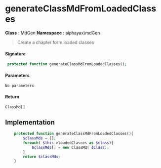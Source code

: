 
# generateClassMdFromLoadedClasses

**Class** : MdGen
**Namespace**  : alphayax\mdGen


> Create a chapter form loaded classes


#### Signature

```php
 protected function generateClassMdFromLoadedClasses();
```

#### Parameters

    No parameters

#### Return

    ClassMd[] 

## Implementation

```php
    protected function generateClassMdFromLoadedClasses(){
        $classMds = [];
        foreach( $this->loadedClasses as $class){
            $classMds[] = new ClassMd( $class);
        }
        return $classMds;
    }

```
